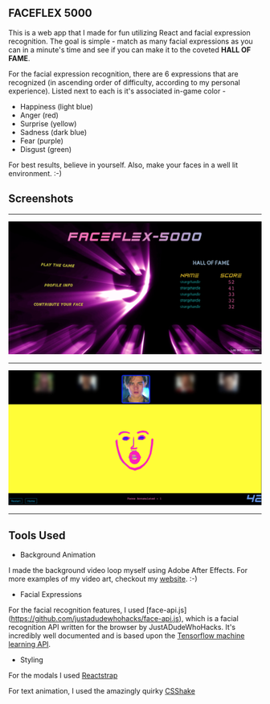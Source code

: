 ## FACEFLEX 5000

This is a web app that I made for fun utilizing React and facial expression recognition. The goal is simple - match as many facial expressions as you can in a minute's time and see if you can make it to the coveted **HALL OF FAME**. 

For the facial expression recognition, there are 6 expressions that are recognized (in ascending order of difficulty, according to my personal experience). Listed next to each is it's associated in-game color  - 

* Happiness (light blue)
* Anger (red)
* Surprise (yellow)
* Sadness (dark blue)
* Fear (purple)
* Disgust (green)

For best results, believe in yourself. Also, make your faces in a well lit environment. :-)

## Screenshots

---

![Image](FACEFLEX_screenshot_1.png)

---


![Image](FACEFLEX_screenshot_2.png)


---

## Tools Used

* Background Animation

I made the background video loop myself using Adobe After Effects. For more examples of my video art, checkout my [website](www.StrangeHandle.com). :-)

* Facial Expressions

For the facial recognition features, I used [face-api.js] (https://github.com/justadudewhohacks/face-api.js), which is a facial recognition API written for the browser by JustADudeWhoHacks. It's incredibly well documented and is based upon the [Tensorflow machine learning API](https://github.com/tensorflow/tfjs-core). 

* Styling 

For the modals I used [Reactstrap](https://github.com/reactstrap/reactstrap)

For text animation, I used the amazingly quirky [CSShake](https://elrumordelaluz.github.io/csshake/)









